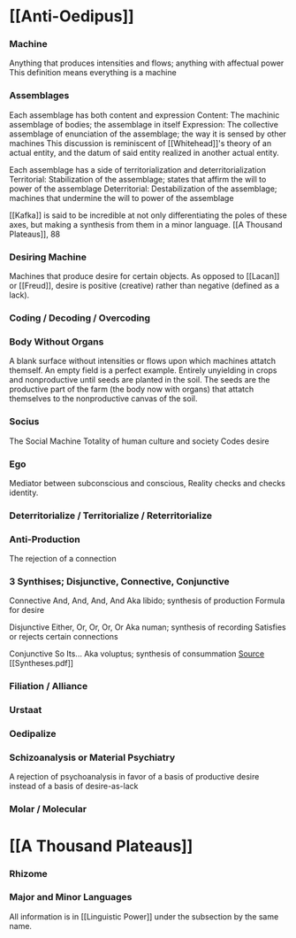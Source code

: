 # [[Anti-Oedipus]]

### Machine
Anything that produces intensities and flows; anything with affectual power
	This definition means everything is a machine

### Assemblages

Each assemblage has both content and expression
	Content: The machinic assemblage of bodies; the assemblage in itself 
	Expression: The collective assemblage of enunciation of the assemblage; the way it is sensed by other machines
		This discussion is reminiscent of [[Whitehead]]'s theory of an actual entity, and the datum of said entity realized in another actual entity.

Each assemblage has a side of territorialization and deterritorialization
	Territorial: Stabilization of the assemblage; states that affirm the will to power of the assemblage
	Deterritorial: Destabilization of the assemblage; machines that undermine the will to power of the assemblage

[[Kafka]] is said to be incredible at not only differentiating the poles of these axes, but making a synthesis from them in a minor language. [[A Thousand Plateaus]], 88

### Desiring Machine
Machines that produce desire for certain objects. 
	As opposed to [[Lacan]] or [[Freud]], desire is positive (creative) rather than negative (defined as a lack). 

### Coding / Decoding / Overcoding

### Body Without Organs
A blank surface without intensities or flows upon which machines attatch themself. 
	An empty field is a perfect example. Entirely unyielding in crops and nonproductive until seeds are planted in the soil. The seeds are the productive part of the farm (the body now with organs) that attatch themselves to the nonproductive canvas of the soil.

### Socius
The Social Machine
	Totality of human culture and society
	Codes desire

### Ego
Mediator between subconscious and conscious, Reality checks and checks identity.

### Deterritorialize / Territorialize / Reterritorialize

### Anti-Production
The rejection of a connection

### 3 Synthises; Disjunctive, Connective, Conjunctive
Connective
	And, And, And, And
	Aka libido; synthesis of production
	Formula for desire

Disjunctive
	Either, Or, Or, Or, Or
	Aka numan; synthesis of recording
	Satisfies or rejects certain connections

Conjunctive
	So Its...
	Aka voluptus; synthesis of consummation
		[Source](https://anarchistwithoutcontent.files.wordpress.com/2011/06/deleuze-and-guattari-three-syntheses-of-unconscious.pdf)
		[[Syntheses.pdf]]

### Filiation / Alliance

### Urstaat

### Oedipalize

### Schizoanalysis or Material Psychiatry
A rejection of psychoanalysis in favor of a basis of productive desire instead of a basis of desire-as-lack

### Molar / Molecular

# [[A Thousand Plateaus]]

### Rhizome

### Major and Minor Languages 
All information is in [[Linguistic Power]] under the subsection by the same name.

